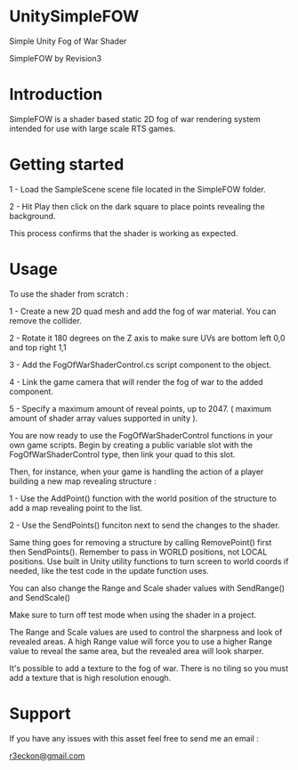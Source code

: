# UnitySimpleFOW
 Simple Unity Fog of War Shader
 
 SimpleFOW by Revision3

# Introduction

SimpleFOW is a shader based static 2D fog of war rendering system intended for use with large scale RTS games.

# Getting started

1 - Load the SampleScene scene file located in the SimpleFOW folder.

2 - Hit Play then click on the dark square to place points revealing the background.

This process confirms that the shader is working as expected.

# Usage

To use the shader from scratch : 

1 - Create a new 2D quad mesh and add the fog of war material. You can remove the collider.

2 - Rotate it 180 degrees on the Z axis to make sure UVs are bottom left 0,0 and top right 1,1

3 - Add the FogOfWarShaderControl.cs script component to the object.

4 - Link the game camera that will render the fog of war to the added component.

5 - Specify a maximum amount of reveal points, up to 2047. ( maximum amount of shader array values supported in unity ).

You are now ready to use the FogOfWarShaderControl functions in your own game scripts.
Begin by creating a public variable slot with the FogOfWarShaderControl type, then link your quad to this slot.

Then, for instance, when your game is handling the action of a player building a new map revealing structure : 

1 - Use the AddPoint() function with the world position of the structure to add a map revealing point to the list.

2 - Use the SendPoints() funciton next to send the changes to the shader.

Same thing goes for removing a structure by calling RemovePoint() first then SendPoints().
Remember to pass in WORLD positions, not LOCAL positions. 
Use built in Unity utility functions to turn screen to world coords if needed, like the test code in the update function uses.

You can also change the Range and Scale shader values with SendRange() and SendScale()

Make sure to turn off test mode when using the shader in a project.

The Range and Scale values are used to control the sharpness and look of revealed areas.
A high Range value will force you to use a higher Range value to reveal the same area, but the revealed area will look sharper.

It's possible to add a texture to the fog of war. There is no tiling so you must add a texture that is high resolution enough.

# Support

If you have any issues with this asset feel free to send me an email :

r3eckon@gmail.com
